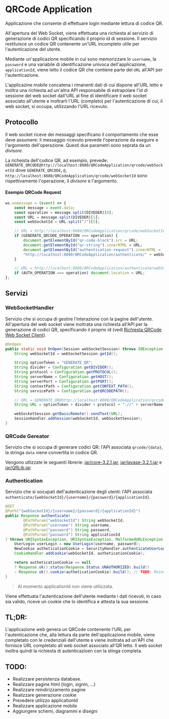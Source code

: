 # QRCode Application
Applicazione che consente di effettuare login mediante lettura di codice QR.

All'apertura del Web Socket, viene effettuata una richiesta al servizio di generazione di codici QR specificando il proprio id di sessione. Il servizio restituisce un codice QR contenente un'URL incompleto utile per l'autenticazione del utente.

Mediante un'applicazione mobile in cui sono memorizzare lo `username`, la `password` e una variabile di identificazione univoca dell'applicazione, `applicationId`, viene letto il codice QR che contiene parte del `URL` all'API per l'autenticazione.

L'applicazine mobile concatena i rimanenti dati di cui dispone all'URL letto e inoltra una richiesta ad un'altra API responsabile di estrapolare l'id di sessione del web socket dall'URL al fine di identificare il web socket associato all'utente e inoltrarli l'URL (completo) per l'autenticazione di cui, il web socket, si occupa, utilizzando l'URL ricevuto.

## Protocollo
Il web socket riceve dei messaggi specificano il  comportamento che esse deve assumere: il messaggio ricevuto prevede l'operazione da eseguire e l'argomento dell'operazione. Questi due parametri sono seprata da un _divisore_. 

La richeista dell'codice QR, ad esempio, prevede: `GENERATE_QRCODE@http://localhost:8080/QRCodeApplication/qrcode/webSocketId` dove `GENERATE_QRCODE`, `@`, `http://localhost:8080/QRCodeApplication/qrcode/webSocketId` sono rispettivamente l'operazione, il _divisore_ e l'argomento.


#### Esempio QRCode Request
```js
ws.onmessage = (event) => {
    const message = event.data;
    const operation = message.split(DIVEDER)[0];
    const URL = message.split(DIVEDER)[1];
    const webSocketId = URL.split("/")[5];

    // URL = http://localhost:8080/QRCodeApplication/qrcode/webSocketId
    if (GENERATE_QRCODE_OPERATION === operation) {
        document.getElementById("qr-code-block").src = URL;
        document.getElementById("qr-string").innerHTML = URL;
        document.getElementById("authentication-request").innerHTML = 
        "http://localhost:8080/QRCodeApplication/authenticate/" + webSocketId + "/admin/admin/applicationId";
    }

    // URL = http://localhost:8080/QRCodeApplication/authenticate/webSocketId/username/password/applicationId
    if (AUTH_OPERATION === operation) document.location = URL;
};
```

## Servizi
### WebSocketHandler 
Servizio che si occupa di gestire l'interazione con la pagine dell'utente.
All'apertura del web socket viene inoltrata una richiesta all'API per la generazione di codici QR, specificando il proprio id (vedi [Richiesta QRCode Web Socket Client](#esempio-qrcode-request)).

```java
@OnOpen
public static void OnOpen(Session webSocketSession) throws IOException {
    String webSocketId = webSocketSession.getId();

    String optionToken = "GENERATE_QR";
    String divider = Configuration.getDIVIDER();
    String protocol = Configuration.getPROTOCOL();
    String serverName = Configuration.getHOST();
    String serverPort = Configuration.getPORT();
    String contextPath = Configuration.getCONTEXT_PATH();
    String servicePath = Configuration.getQRCODEPATH();

    // URL = GENERATE_QR@http://localhost:8080/QRCodeApplication/qrcode/webSocketId
    String URL = optionToken + divider + protocol + "://" + serverName + ":" + serverPort + "/" + contextPath + "/" + servicePath + "/" + webSocketId;

    webSocketSession.getBasicRemote().sendText(URL);
    SessionHandler.addSession(webSocketId, webSocketSession);
}
```

### QRCode Gereator
Servizio che si occupa di generare codici QR: l'API associata `qrcode/{data}`, la stringa `data` viene convertita in codice QR.

Vengono utlizzate le seguenti librerie: [jar/core-3.2.1.jar](jar/core-3.2.1.jar), [jar/javase-3.2.1.jar](jar/javase-3.2.1.jar) e [jar/QRLib.jar](jar/QRLib.jar)

### Authentication 
Servizio che si oocupati dell'autenticazione degli utenti: l'API associata `authenticate/{webSocketId}/{username}/{password}/{applicationId}`.
```java
@GET
@Path("{webSocketId}/{username}/{password}/{applicationId}")
public Response authenticate(
        @PathParam("webSocketId") String webSocketId,
        @PathParam("username") String username,
        @PathParam("password") String password,
        @PathParam("password") String applicationId
) throws URISyntaxException, URISyntaxException, MalformedURLException {
    UserLogin userLogin = new UserLogin(username, password);
    NewCookie autheticationCookie = SecurityHandler.authenticateUserLogin(userLogin, persistence);
    CookieHandler.addCookie(webSocketId, autheticationCookie);

    return autheticationCookie == null
    ? Response.ok().status(Response.Status.UNAUTHORIZED).build()
    : Response.ok().cookie(autheticationCookie).build(); // TODO: Reindirizzamento
}
```
> Al momento applicationId non viene utilizzata.

Viene effettuata l'autenticazione dell'utente mediante i dati ricevuti, in caso sia valido, riceve un cookie che lo identifica e attesta la sua sessione.

##  TL;DR:
L'applicazione web genera un QRCode contenente l'URL per l'autenticazione che, alla lettura da parte dell'applicazione mobile, viene completato con le credenziali dell'utente e viene inoltrata ad un'API che fornisce URL completato all web socket associato all'QR letto. Il web socket inoltra quindi la richiesta di autenticazioen con la stinga completa.

## TODO:
- Realizzare persistenza database.
- Realizzare pagine html (login, signin, ...)
- Realizzare reindirizzamento pagine
- Realizzare generazione cookie
- Prevedere utilizzo applicationId
- Realizzare applicazione mobile
- Aggiungere schemi, diagrammi e disegni
